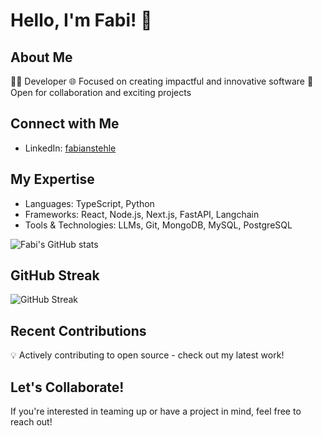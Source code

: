# Hello, I'm Fabi! 👋

## About Me
👨‍💻 Developer
🌐 Focused on creating impactful and innovative software 
🤝 Open for collaboration and exciting projects

## Connect with Me
- LinkedIn: [fabianstehle](https://www.linkedin.com/in/fabianstehle)

## My Expertise
- Languages: TypeScript, Python
- Frameworks: React, Node.js, Next.js, FastAPI, Langchain
- Tools & Technologies: LLMs, Git, MongoDB, MySQL, PostgreSQL

![Fabi's GitHub stats](https://github-readme-stats.vercel.app/api?username=ezzcodeezzlife&show_icons=true&theme=radical)

## GitHub Streak
![GitHub Streak](https://github-readme-streak-stats.herokuapp.com/?user=ezzcodeezzlife&theme=dark)

## Recent Contributions
💡 Actively contributing to open source - check out my latest work!

## Let's Collaborate!
If you're interested in teaming up or have a project in mind, feel free to reach out!
